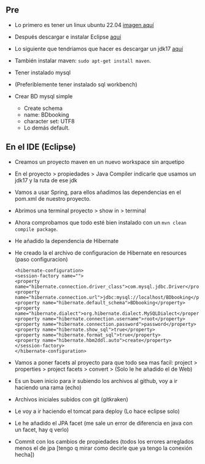 ## Pre

- Lo primero es tener un linux ubuntu 22.04 [imagen aquí](https://ubuntu.com/download/desktop)

- Después descargar e instalar Eclipse [aquí](https://www.eclipse.org/downloads/)

- Lo siguiente que tendriamos que hacer es descargar un jdk17 [aquí](https://download.oracle.com/java/17/latest/jdk-17_linux-aarch64_bin.tar.gz)

- También instalar maven: `sudo apt-get install maven`.

- Tener instalado mysql

- (Preferiblemente tener instalado sql workbench) 

- Crear BD mysql simple
  - Create schema
  - name: BDbooking
  - character set: UTF8
  - Lo demás default.

## En el IDE (Eclipse)

- Creamos un proyecto maven en un nuevo workspace sin arquetipo

- En el proyecto > propiedades > Java Compiler indicarle que usamos un jdk17 y la ruta de ese jdk

- Vamos a usar Spring, para ellos añadimos las dependencias en el pom.xml de nuestro proyecto.

- Abrimos una terminal proyecto > show in > terminal

- Ahora comprobamos que todo esté bien instalado con un `mvn clean compile package`.

- He añadido la dependencia de Hibernate

- He creado la el archivo de configuracion de Hibernate en resources (paso configuracion)
    ```
    <hibernate-configuration>
   <session-factory name="">
    <property name="hibernate.connection.driver_class">com.mysql.jdbc.Driver</property>
    <property name="hibernate.connection.url">jdbc:mysql://localhost/BDbooking</property>
    <property name="hibernate.default_schema">BDbooking</property>
    <property name="hibernate.dialect">org.hibernate.dialect.MySQLDialect</property>
    <property name="hibernate.connection.username">root</property>
    <property name="hibernate.connection.password">password</property>
    <property name="hibernate.show_sql">true</property>
    <property name="hibernate.format_sql">true</property>
    <property name="hibernate.hbm2ddl.auto">create</property>
   </session-factory>
  </hibernate-configuration>
    ```  
- Vamos a poner facets al proyecto para que todo sea mas facil: project > properties > project facets > convert > (Solo le he añadido el de Web)


- Es un buen inicio para ir subiendo los archivos al github, voy a ir haciendo una rama (echo)
- Archivos iniciales subidos con git (gitkraken)
- Le voy a ir haciendo el tomcat para deploy (Lo hace eclipse solo)
- Le he añadido el JPA facet (me sale un error de diferencia en java con un facet, hay q verlo)
- Commit con los cambios de propiedades (todos los errores arreglados menos el de jpa [tengo q mirar como decirle que ya tengo la conexión hecha])
  

